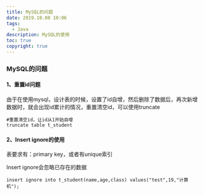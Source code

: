```yaml
---
title: MySQL的问题
date: 2019.10.08 10:06
tags:
  - Java
description: MySQL的使用
toc: true
copyright: true
---
```


### MySQL的问题

#### 1、重置id问题

由于在使用mysql，设计表的时候，设置了id自增，然后删除了数据后，再次新增数据时，就会出现id累计的情况，重置清空id，可以使用truncate

```mysql
#重置清空id，让id从1开始自增
truncate table t_student
```

#### 2、Insert ignore的使用

表要求有：primary key，或者有unique索引

Insert ignore会忽略已存在的数据

```mysql
insert ignore into t_student(name,age,class) values("test",19,"计算机");
```

